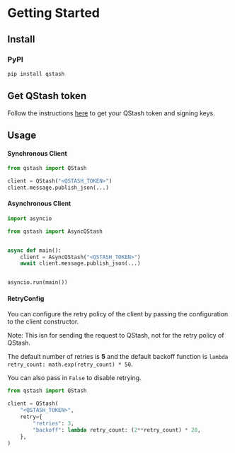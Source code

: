 # Getting Started

## Install

### PyPI

```bash  theme={"system"}
pip install qstash
```

## Get QStash token

Follow the instructions [here](/qstash/overall/getstarted) to get your QStash token and signing keys.

## Usage

#### Synchronous Client

```python  theme={"system"}
from qstash import QStash

client = QStash("<QSTASH_TOKEN>")
client.message.publish_json(...)
```

#### Asynchronous Client

```python  theme={"system"}
import asyncio

from qstash import AsyncQStash


async def main():
    client = AsyncQStash("<QSTASH_TOKEN>")
    await client.message.publish_json(...)


asyncio.run(main())
```

#### RetryConfig

You can configure the retry policy of the client by passing the configuration to the client constructor.

Note: This isn for sending the request to QStash, not for the retry policy of QStash.

The default number of retries is **5** and the default backoff function is `lambda retry_count: math.exp(retry_count) * 50`.

You can also pass in `False` to disable retrying.

```python  theme={"system"}
from qstash import QStash

client = QStash(
    "<QSTASH_TOKEN>",
    retry={
        "retries": 3,
        "backoff": lambda retry_count: (2**retry_count) * 20,
    },
)
```

